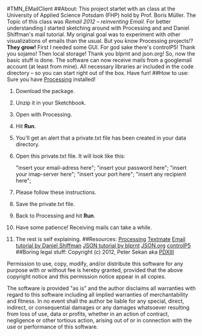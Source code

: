 #TMN_EMailClient
##About:
This project startet with an class at the University of Applied Science Potsdam (FHP) hold by Prof. Boris Müller. The Topic of this class was _Remail_ _2012_ _–_ _reinventing_ _Email._ For better understanding I started sketching around with Processing and and Daniel Shiffman's mail tutorial. My original goal was to experiment with other visualizations of emails than the usual. But you know Processing projects!? __They grow!__ First I needed some GUI. For god sake there's controlP5! Thank you sojamo! Then local storage! Thank you blprnt and json.org! So, now the basic stuff is done. The software can now receive mails from a googlemail account (at least from mine). All necessary libraries ar included in the code directory – so you can start right out of the box. Have fun!
##How to use:
Sure you have [Processing](http://processing.org/ "Processing") installed!
1.	Download the package.
2.	Unzip it in your Sketchbook.
3.	Open with Processing.
4.	Hit __Run__.
5.	You'll get an alert that a private.txt file has been created in your data directory.
6.	Open this private.txt file. It will look like this:
	
	"insert your email-adress here";
	"insert your password here";
	"insert your imap-server here";
	"insert your port here";
	"insert any recipient here";
	
7.	Please follow these instructions.
8.	Save the private.txt file.
9.	Back to Processing and hit __Run__.
10.	Have some patience! Receiving mails can take a while.
11. The rest is self explaining.
##Resources:
[Processing](http://processing.org/ "Processing") 
[Textmate](http://macromates.com/ "My editor of choice. And thanx for TM2")
[Email tutorial by Daniel Shiffman](http://www.shiffman.net/2007/11/13/e-mail-processing/ "Email tutorial by Daniel Shiffman")
[JSON tutorial by blprnt](http://blog.blprnt.com/blog/blprnt/processing-json-the-new-york-times "JSON tutorial by blprnt") 
[JSON.org](http://www.json.org/java/index.html "JSON for JAVA")
[controlP5](http://www.sojamo.de/libraries/controlP5/ "nice GUI library for Processing")
##Boring legal stuff:
Copyright (c) 2012, Peter Sekan aka [PDXIII](mailto:pdxiii@the-moron.net "Mail me!")

Permission to use, copy, modify, and/or distribute this software for any purpose with or without fee is hereby granted, provided that the above copyright notice and this permission notice appear in all copies.

The software is provided "as is" and the author disclaims all warranties with regard to this software including all implied warranties of merchantability and fitness. In no event shall the author be liable for any special, direct, indirect, or consequential damages or any damages whatsoever resulting from loss of use, data or profits, whether in an action of contract, negligence or other tortious action, arising out of or in connection with the use or performance of this software.